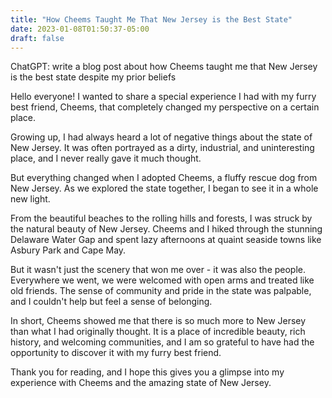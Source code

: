 ```yaml
---
title: "How Cheems Taught Me That New Jersey is the Best State"
date: 2023-01-08T01:50:37-05:00
draft: false
---
```


ChatGPT: write a blog post about how Cheems taught me that New Jersey is the best state despite my prior beliefs

Hello everyone! I wanted to share a special experience I had with my furry best friend, Cheems, that completely changed my perspective on a certain place.

Growing up, I had always heard a lot of negative things about the state of New Jersey. It was often portrayed as a dirty, industrial, and uninteresting place, and I never really gave it much thought.

But everything changed when I adopted Cheems, a fluffy rescue dog from New Jersey. As we explored the state together, I began to see it in a whole new light.

From the beautiful beaches to the rolling hills and forests, I was struck by the natural beauty of New Jersey. Cheems and I hiked through the stunning Delaware Water Gap and spent lazy afternoons at quaint seaside towns like Asbury Park and Cape May.

But it wasn't just the scenery that won me over - it was also the people. Everywhere we went, we were welcomed with open arms and treated like old friends. The sense of community and pride in the state was palpable, and I couldn't help but feel a sense of belonging.

In short, Cheems showed me that there is so much more to New Jersey than what I had originally thought. It is a place of incredible beauty, rich history, and welcoming communities, and I am so grateful to have had the opportunity to discover it with my furry best friend.

Thank you for reading, and I hope this gives you a glimpse into my experience with Cheems and the amazing state of New Jersey.